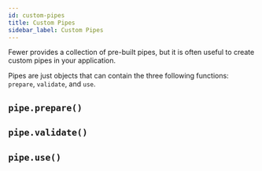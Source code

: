 ```yaml
---
id: custom-pipes
title: Custom Pipes
sidebar_label: Custom Pipes
---
```


Fewer provides a collection of pre-built pipes, but it is often useful to create custom pipes in your application.

Pipes are just objects that can contain the three following functions: `prepare`, `validate`, and `use`.

## `pipe.prepare()`
## `pipe.validate()`
## `pipe.use()`

